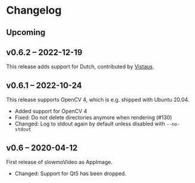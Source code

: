 # Changelog

## Upcoming

## v0.6.2 – 2022-12-19

This release adds support for Dutch, contributed by [Vistaus](https://github.com/Vistaus).

## v0.6.1 – 2022-10-24

This release supports OpenCV 4, which is e.g. shipped with Ubuntu 20.04.

* Added support for OpenCV 4
* Fixed: Do not delete directories anymore when rendering (#130)
* Changed: Log to stdout again by default unless disabled with `--no-stdout`

## v0.6 – 2020-04-12

First release of slowmoVideo as AppImage.

* Changed: Support for Qt5 has been dropped.

